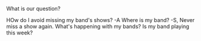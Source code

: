 What is our question?

HOw do I avoid missing my band's shows? -A
Where is my band? -S, Never miss a show again.
What's happening with my bands?
Is my band playing this week?


